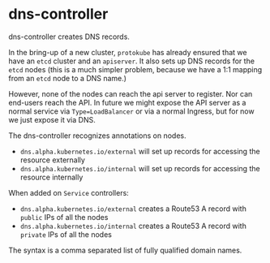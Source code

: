 # dns-controller

dns-controller creates DNS records.

In the bring-up of a new cluster, `protokube` has already ensured that we have 
an `etcd` cluster and an `apiserver`.  It also sets up DNS records for the 
`etcd` nodes (this is a much simpler problem, because we have a 1:1 mapping 
    from an `etcd` node to a DNS name.)

However, none of the nodes can reach the api server to register.  Nor can 
end-users reach the API.  In future we might expose the API server as a normal
service via `Type=LoadBalancer` or via a normal Ingress, but for now we just
expose it via DNS.

The dns-controller recognizes annotations on nodes.

* `dns.alpha.kubernetes.io/external` will set up records for accessing the 
  resource externally
* `dns.alpha.kubernetes.io/internal` will set up records for accessing the 
  resource internally

When added on `Service` controllers:

* `dns.alpha.kubernetes.io/external` creates a Route53 A record with `public` 
  IPs of all the nodes
* `dns.alpha.kubernetes.io/internal` creates a Route53 A record with `private` 
  IPs of all the nodes

The syntax is a comma separated list of fully qualified domain names.
